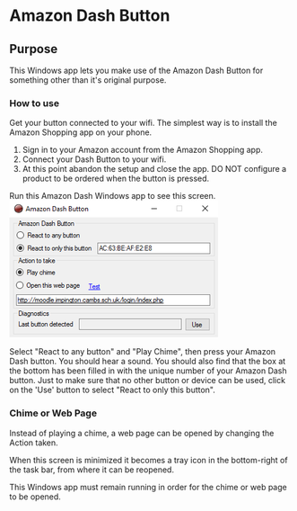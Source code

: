 ﻿# Amazon Dash Button

## Purpose
This Windows app lets you make use of the Amazon Dash Button for something other than it's original purpose.

### How to use
Get your button connected to your wifi.  The simplest way is to install the Amazon Shopping app on your phone.

1. Sign in to your Amazon account from the Amazon Shopping app.
2. Connect your Dash Button to your wifi.
3. At this point abandon the setup and close the app. DO NOT configure a product to be ordered when the button is pressed.

Run this Amazon Dash Windows app to see this screen.  
![Main Screen](Screenshot1.png)


Select "React to any button" and "Play Chime", then press your Amazon Dash button.  You should hear a sound.
You should also find that the box at the bottom has been filled in with the unique number of your Amazon Dash button.
Just to make sure that no other button or device can be used, click on the 'Use' button to select "React to only this button".

### Chime or Web Page
Instead of playing a chime, a web page can be opened by changing the Action taken.

When this screen is minimized it becomes a tray icon in the bottom-right of the task bar, from where it can be reopened.

This Windows app must remain running in order for the chime or web page to be opened.
